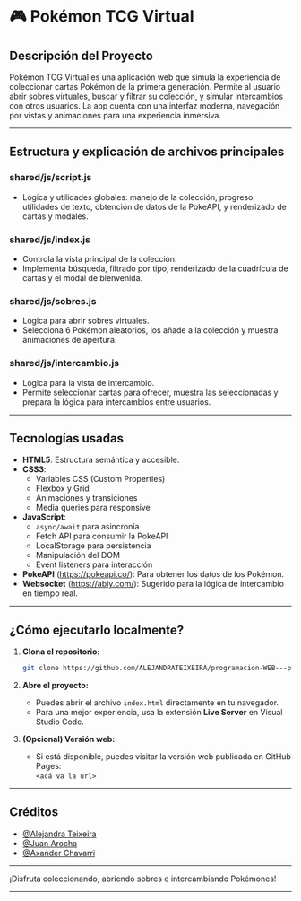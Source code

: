 # 🎮 Pokémon TCG Virtual

## Descripción del Proyecto
Pokémon TCG Virtual es una aplicación web que simula la experiencia de coleccionar cartas Pokémon de la primera generación. Permite al usuario abrir sobres virtuales, buscar y filtrar su colección, y simular intercambios con otros usuarios. La app cuenta con una interfaz moderna, navegación por vistas y animaciones para una experiencia inmersiva.

---

## Estructura y explicación de archivos principales

### **shared/js/script.js**
- Lógica y utilidades globales: manejo de la colección, progreso, utilidades de texto, obtención de datos de la PokeAPI, y renderizado de cartas y modales.

### **shared/js/index.js**
- Controla la vista principal de la colección.
- Implementa búsqueda, filtrado por tipo, renderizado de la cuadrícula de cartas y el modal de bienvenida.

### **shared/js/sobres.js**
- Lógica para abrir sobres virtuales.
- Selecciona 6 Pokémon aleatorios, los añade a la colección y muestra animaciones de apertura.

### **shared/js/intercambio.js**
- Lógica para la vista de intercambio.
- Permite seleccionar cartas para ofrecer, muestra las seleccionadas y prepara la lógica para intercambios entre usuarios.

---

## Tecnologías usadas

- **HTML5**: Estructura semántica y accesible.
- **CSS3**:  
  - Variables CSS (Custom Properties)  
  - Flexbox y Grid  
  - Animaciones y transiciones  
  - Media queries para responsive  
- **JavaScript**:  
  - `async/await` para asincronía  
  - Fetch API para consumir la PokeAPI  
  - LocalStorage para persistencia  
  - Manipulación del DOM  
  - Event listeners para interacción  
- **PokeAPI** (https://pokeapi.co/): Para obtener los datos de los Pokémon.
- **Websocket** (https://ably.com/): Sugerido para la lógica de intercambio en tiempo real.

---

## ¿Cómo ejecutarlo localmente?

1. **Clona el repositorio:**
   ```bash
   git clone https://github.com/ALEJANDRATEIXEIRA/programacion-WEB---proyecto.git
   ```
2. **Abre el proyecto:**
   - Puedes abrir el archivo `index.html` directamente en tu navegador.
   - Para una mejor experiencia, usa la extensión **Live Server** en Visual Studio Code.

3. **(Opcional) Versión web:**
   - Si está disponible, puedes visitar la versión web publicada en GitHub Pages:  
     `<acá va la url>`

---

## Créditos 

- [@Alejandra Teixeira](https://github.com/ALEJANDRATEIXEIRA)
- [@Juan Arocha](https://github.com/jgarocha22)
- [@Axander Chavarri](https://github.com/Axander23)

---

¡Disfruta coleccionando, abriendo sobres e intercambiando Pokémones!

---